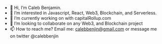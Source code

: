 - 👋 Hi, I’m Caleb Benjamin.
- 👀 I’m interested in Javascript, React, Web3, Blockchain, and Serverless.
- 🌱 I’m currently working on with capitalRollup.com
- 💞️ I’m looking to collaborate on any Web3, and Blockchain project
- 📫 How to reach me? Email me: calebbenjin@gmail.com or message me on twitter @calebbenjin

